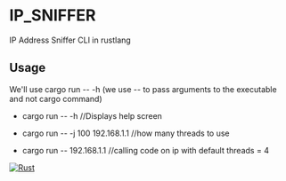 # IP_SNIFFER
IP Address Sniffer CLI in rustlang

## Usage
We'll use cargo run -- -h (we use -- to pass arguments to the executable and not cargo command)

- cargo run -- -h //Displays help screen

- cargo run -- -j 100 192.168.1.1 //how many threads to use

- cargo run -- 192.168.1.1 //calling code on ip with default threads = 4

[![Rust](https://github.com/shikharvashistha/ip_sniffer/actions/workflows/rust.yml/badge.svg?branch=main)](https://github.com/shikharvashistha/ip_sniffer/actions/workflows/rust.yml)
